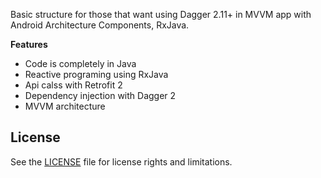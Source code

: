 Basic structure for those that want using Dagger 2.11+ in MVVM app with Android Architecture Components, RxJava.


<b>Features</b>
<ul>
      <li>Code is completely in Java</li>
      <li>Reactive programing using RxJava</li>
      <li>Api calss with Retrofit 2</li>
      <li>Dependency injection with Dagger 2</li>
      <li>MVVM architecture</li>
</ul>

## License

See the [LICENSE](LICENSE.md) file for license rights and limitations.
